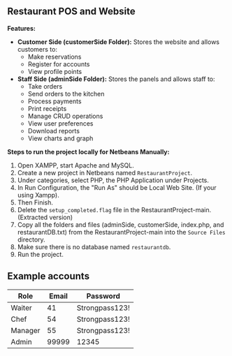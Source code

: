## Restaurant POS and Website
**Features:**
* **Customer Side (customerSide Folder):** Stores the website and allows customers to:
    * Make reservations
    * Register for accounts
    * View profile points
* **Staff Side (adminSide Folder):** Stores the panels and allows staff to:
    * Take orders
    * Send orders to the kitchen
    * Process payments
    * Print receipts
    * Manage CRUD operations
    * View user preferences
    * Download reports
    * View charts and graph



**Steps to run the project locally for Netbeans Manually:**

1. Open XAMPP, start Apache and MySQL.
2. Create a new project in Netbeans named `RestaurantProject`.
3. Under categories, select PHP, the PHP Application under Projects.
4. In Run Configuration, the "Run As" should be Local Web Site. (If your using Xampp).
5. Then Finish.
6. Delete the `setup_completed.flag` file in the RestaurantProject-main. (Extracted version)
7. Copy all the folders and files (adminSide, customerSide, index.php, and restaurantDB.txt) from the RestaurantProject-main into the `Source Files` directory.
8. Make sure there is no database named `restaurantdb`.
9. Run the project.

## Example accounts

| Role | Email | Password |
|---|---|---|
| Waiter | 41 | Strongpass123! |
| Chef | 54 | Strongpass123! |
| Manager | 55 | Strongpass123! |
| Admin | 99999 | 12345 |
